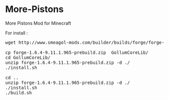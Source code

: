 More-Pistons
============

More Pistons Mod for Minecraft
 
For install :

<pre>
wget http://www.smeagol-mods.com/builder/builds/forge/forge-1.6.4-9.11.1.965-prebuild.zip

cp forge-1.6.4-9.11.1.965-prebuild.zip  GollumCoreLib/
cd GollumCoreLib/
unzip forge-1.6.4-9.11.1.965-prebuild.zip -d ./
./install.sh

cd ..
unzip forge-1.6.4-9.11.1.965-prebuild.zip -d ./
./install.sh
./build.sh
</pre>
